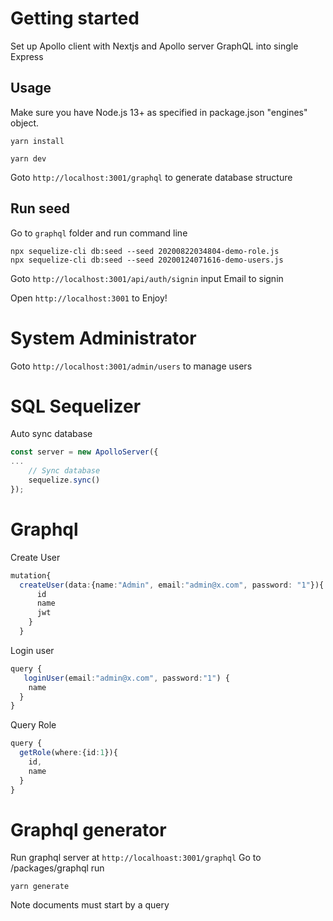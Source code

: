 # Getting started
Set up Apollo client with Nextjs and Apollo server GraphQL into single Express

## Usage

Make sure you have Node.js 13+ as specified in package.json "engines" object.

```
yarn install
```

```
yarn dev
```


Goto `http://localhost:3001/graphql` to generate database structure

## Run seed
Go to `graphql` folder and run command line
```console
npx sequelize-cli db:seed --seed 20200822034804-demo-role.js
npx sequelize-cli db:seed --seed 20200124071616-demo-users.js
```

Goto `http://localhost:3001/api/auth/signin` input Email to signin

Open `http://localhost:3001` to Enjoy!

# System Administrator
Goto `http://localhost:3001/admin/users` to manage users

# SQL Sequelizer
Auto sync database
```ts
const server = new ApolloServer({
...
    // Sync database
    sequelize.sync()
});
```

# Graphql
Create User
```ts
mutation{
  createUser(data:{name:"Admin", email:"admin@x.com", password: "1"}){
      id
      name
      jwt
    }
  }
```

Login user
```ts
query {
   loginUser(email:"admin@x.com", password:"1") {
    name
  }
}
```

Query Role
```ts
query {
  getRole(where:{id:1}){
    id,
    name
  }
}
```

# Graphql generator
Run graphql server at `http://localhoast:3001/graphql`
Go to /packages/graphql run
```console
yarn generate
```
Note documents must start by a query

